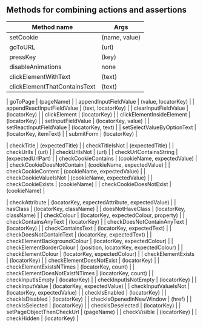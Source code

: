 ## Methods for combining actions and assertions

| Method name | Args |
| --- | --- |
| setCookie | (name, value) |
| goToURL | (url) |
| pressKey | (key) |
| disableAnimations | none |
| clickElementWithText | (text) |
| clickElementThatContainsText | (text) |

| goToPage | (pageName) |
| appendInputFieldValue | (value, locatorKey) |
| appendReactInputFieldValue | (text, locatorKey) |
| clearInputFieldValue | (locatorKey) |
| clickElement | (locatorKey) |
| clickElementInsideElement | (locatorKey) |
| setInputFieldValue | (locatorKey, value) |
| setReactInputFieldValue | (locatorKey, text) |
| setSelectValueByOptionText | (locatorKey, itemText) |
| submitForm | (locatorKey) |

| checkTitle | (expectedTitle) |
| checkTitleIsNot | (expectedTitle) |
| checkUrlIs | (url) |
| checkUrlIsNot | (url) |
| checkUrlContainsString | (expectedUrlPart) |
| checkCookieContains | (cookieName, expectedValue) |
| checkCookieDoesNotContain | (cookieName, expectedValue) |
| checkCookieContent | (cookieName, expectedValue) |
| checkCookieValueIsNot | (cookieName, expectedValue) |
| checkCookieExists | (cookieName) |
| checkCookieDoesNotExist | (cookieName) |

| checkAttribute | (locatorKey, expectedAttribute, expectedValue) |
| hasClass | (locatorKey, className) |
| doesNotHaveClass | (locatorKey, className) |
| checkColour | (locatorKey, expectedColour, property) |
| checkContainsAnyText | (locatorKey) |
| checkDoesNotContainAnyText | (locatorKey) |
| checkContainsText | (locatorKey, expectedText) |
| checkDoesNotContainText | (locatorKey, expectedText) |
| checkElementBackgroundColour | (locatorKey, expectedColour) |
| checkElementBorderColour | (position, locatorKey, expectedColour) |
| checkElementColour | (locatorKey, expectedColour) |
| checkElementExists | (locatorKey) |
| checkElementDoesNotExist | (locatorKey) |
| checkElementExistsNTimes | (locatorKey, count) |
| checkElementDoesNotExistNTimes | (locatorKey, count) |
| checkInputIsEmpty | (locatorKey) |
| checkInputIsNotEmpty | (locatorKey) |
| checkInputValue | (locatorKey, expectedValue) |
| checkInputValueIsNot | (locatorKey, expectedValue) |
| checkIsEnabled | (locatorKey) |
| checkIsDisabled | (locatorKey) |
| checkIsOpenedInNewWindow | (href) |
| checkIsSelected | (locatorKey) |
| checkIsDeselected | (locatorKey) |
| setPageObjectThenCheckUrl | (pageName) |
| checkVisible | (locatorKey) |
| checkHidden | (locatorKey) |
